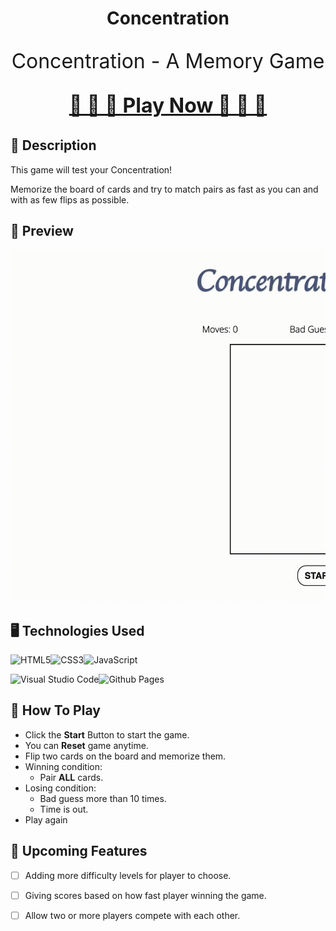 <h1 align="center">Concentration</h1>


<center><font size = "6px">

Concentration - A Memory Game

<b><a href="https://tcjiao.github.io/Concentration/">🚀 🚀 🚀 Play Now 🚀 🚀 🚀</a> </b>


</font></center>

## 📝 Description

This game will test your Concentration!

Memorize the board of cards and try to match pairs as fast as you can and with as few flips as possible.




## 📸 Preview
![Gameplay GIF](imgs/preview.gif)


## 🖥️ Technologies Used
![HTML5](https://img.shields.io/badge/html5-%23E34F26.svg?style=for-the-badge&logo=html5&logoColor=white)![CSS3](https://img.shields.io/badge/css3-%231572B6.svg?style=for-the-badge&logo=css3&logoColor=white)![JavaScript](https://img.shields.io/badge/javascript-%23323330.svg?style=for-the-badge&logo=javascript&logoColor=%23F7DF1E)

![Visual Studio Code](https://img.shields.io/badge/Visual%20Studio%20Code-0078d7.svg?style=for-the-badge&logo=visual-studio-code&logoColor=white)![Github Pages](https://img.shields.io/badge/github%20pages-121013?style=for-the-badge&logo=github&logoColor=white)


## 🎯 How To Play
- Click the **Start** Button to start the game.
- You can **Reset** game anytime.
- Flip two cards on the board and memorize them.
- Winning condition:
  - Pair **ALL** cards.
- Losing condition:
  - Bad guess more than 10 times.
  - Time is out.
- Play again


## 🌱 Upcoming Features
- [ ] Adding more difficulty levels for player to choose.
- [ ] Giving scores based on how fast player winning the game.
- [ ] Allow two or more players compete with each other.

